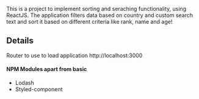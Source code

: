 This is a project to implement sorting and seraching functionality, using ReactJS. The application filters data based on country and custom search text and sort it based on different criteria like rank, name and age!

## Details

Router to use to load application
http://localhost:3000

#### NPM Modules apart from basic
* Lodash
* Styled-component
